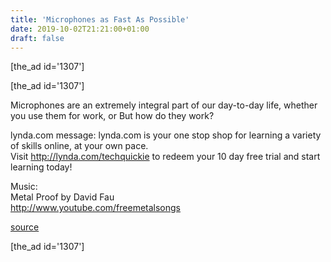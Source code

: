 ```yaml
---
title: 'Microphones as Fast As Possible'
date: 2019-10-02T21:21:00+01:00
draft: false
---
```


\[the\_ad id='1307'\]  
  
\[the\_ad id='1307'\]  
  
Microphones are an extremely integral part of our day-to-day life, whether you use them for work, or But how do they work?  
  
lynda.com message: lynda.com is your one stop shop for learning a variety of skills online, at your own pace.  
Visit http://lynda.com/techquickie to redeem your 10 day free trial and start learning today!  
  
Music:  
Metal Proof by David Fau  
http://www.youtube.com/freemetalsongs  
  
[source](https://www.youtube.com/watch?v=0pVv2fIMDBk)  
  
\[the\_ad id='1307'\]